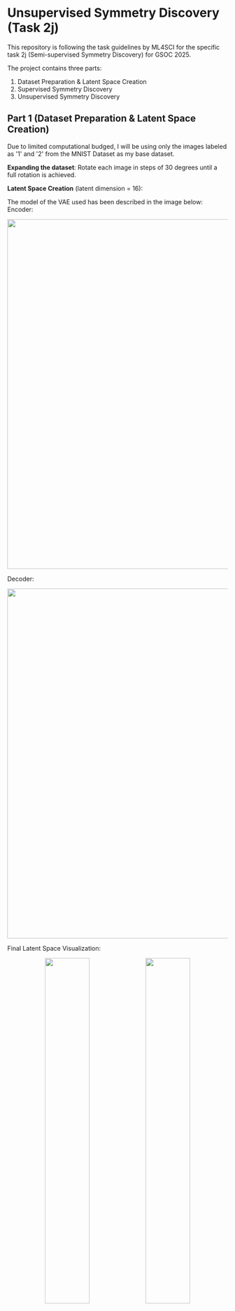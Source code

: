 
# Unsupervised Symmetry Discovery (Task 2j)

This repository is following the task guidelines by ML4SCI for the specific task 2j (Semi-supervised Symmetry Discovery) for GSOC 2025.

The project contains three parts:

1.  Dataset Preparation & Latent Space Creation
2.  Supervised Symmetry Discovery
3.  Unsupervised Symmetry Discovery




## Part 1 (Dataset Preparation & Latent Space Creation)

Due to limited computational budged, I will be using only the images labeled as '1' and '2' from the MNIST Dataset as my base dataset.

**Expanding the dataset**: Rotate each image in steps of 30 degrees until a full rotation is achieved.

**Latent Space Creation** (latent dimension = 16):

The model of the VAE used has been described in the image below:
Encoder:
<p align="center">
  <img src = "https://github.com/user-attachments/assets/9f11f044-05d0-4b06-ac37-36770694518c" width = "800"/>
</p>
Decoder:
<p align="center">
<img src = "https://github.com/user-attachments/assets/ccc250bd-7aa9-4689-928b-36007d9c0894" width = "800"/>
</p>
Final Latent Space Visualization:

<p align="center">
  <img src="https://github.com/user-attachments/assets/99943dcf-64ba-47bb-8af3-35f27a4e75aa" width="45%"/>
  <img src="https://github.com/user-attachments/assets/805f5999-0a61-4b6e-a6d8-5c63f85b884b" width="45%"/>
</p>

## Part 2 (Supervised Symmetry Discovery)

Goal: To create an MLP which learns to transform a latent vector by rotating it by 30 degrees.

For this task, a new dataset had to be prepared.

New dataset preparation: The latent vectors generated in the previous section had to be paired with each other such that the vectors associated with a particular angle theta, were paired up with vectors associated with (theta + 30). The image below explains it better:

<p align="center">
  <img src = "https://github.com/user-attachments/assets/085e3322-4da7-4ee1-abcb-2d559e911512" width = "800"/>
</p>

After training the MLP, we successfully learn how to rotate vectors in latent space.
<p align="center">
  <img src = "https://github.com/user-attachments/assets/28e7259b-fae9-4fb1-a3ed-6dfbe837d4a1" width = "800"/>
</p>

By applying the MLP over and over again, we can achieve a full rotation:
<p align="center">
  <img src = "https://github.com/user-attachments/assets/cc3eae4c-7336-473a-9325-3084e2436543" width = "800"/>
</p>

## Part 3 (Unsupervised Symmetry Discovery)

The paper 'Oracle-Preserving Latent Flows' (link: https://arxiv.org/pdf/2302.00806) has been used as a reference for this section.

Goal: Find symmetries for the rotated MNIST dataset prepared in the first section.

To achieve this goal, we first need to train an MLP to classify the latent vectors as '1' or '2'. This MLP model is called the 'Induced Oracle'.

The architecture for the generators G is the same as the MLP designed in the previous section.

The results of the trained generator model can be seen below: (The visualization follows the format of the plot shown in the paper. The original image is in the centre and the transformation is applied in steps of 3000 to the left and to the right.)

<p align="center">
  <img src = "https://github.com/user-attachments/assets/beb4d753-a16a-43ef-8956-5903ed9f1019" width = "800"/>
</p>

We can see that the generator is partially succesful at learning the rotation transformation. More results can be found in the jupyter notebook.
